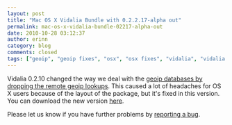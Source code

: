 ```yaml
---
layout: post
title: "Mac OS X Vidalia Bundle with 0.2.2.17-alpha out"
permalink: mac-os-x-vidalia-bundle-02217-alpha-out
date: 2010-10-28 03:12:37
author: erinn
category: blog
comments: closed
tags: ["geoip", "geoip fixes", "osx", "osx fixes", "vidalia", "vidalia bundle", "vidalia network map"]
---
```


Vidalia 0.2.10 changed the way we deal with the [geoip databases by dropping the remote geoip lookups](https://blog.torproject.org/blog/vidalia-0210-released). This caused a lot of headaches for OS X users because of the layout of the package, but it's fixed in this version. You can download the new version [here](https://www.torproject.org/dist/vidalia-bundles/).

Please let us know if you have further problems by [reporting a bug](https://trac.torproject.org/projects/tor).
